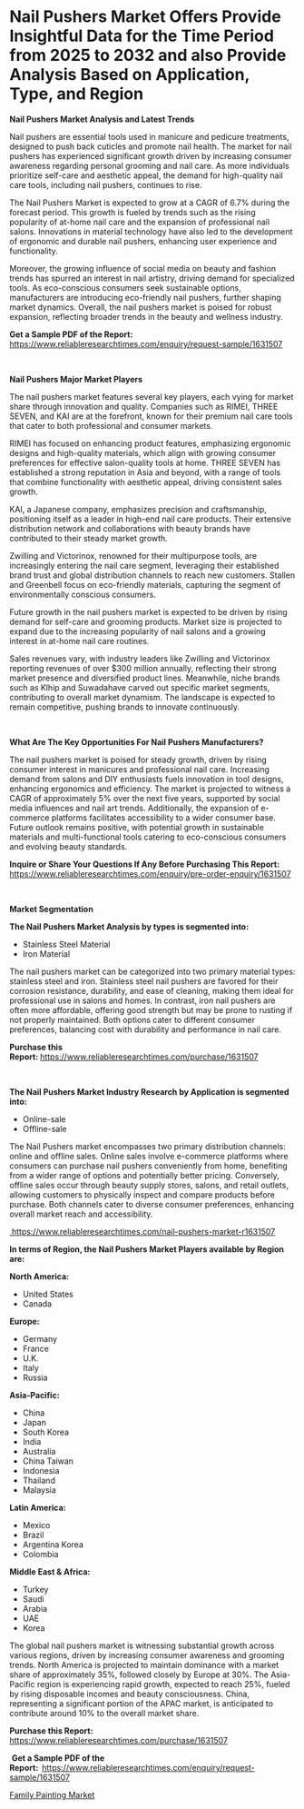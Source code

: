 <p><h1>Nail Pushers Market Offers Provide Insightful Data for the Time Period from 2025 to 2032 and also Provide Analysis Based on Application, Type, and Region</h1></p><p><strong>Nail Pushers Market Analysis and Latest Trends</strong></p>
<p><p>Nail pushers are essential tools used in manicure and pedicure treatments, designed to push back cuticles and promote nail health. The market for nail pushers has experienced significant growth driven by increasing consumer awareness regarding personal grooming and nail care. As more individuals prioritize self-care and aesthetic appeal, the demand for high-quality nail care tools, including nail pushers, continues to rise.</p><p>The Nail Pushers Market is expected to grow at a CAGR of 6.7% during the forecast period. This growth is fueled by trends such as the rising popularity of at-home nail care and the expansion of professional nail salons. Innovations in material technology have also led to the development of ergonomic and durable nail pushers, enhancing user experience and functionality.</p><p>Moreover, the growing influence of social media on beauty and fashion trends has spurred an interest in nail artistry, driving demand for specialized tools. As eco-conscious consumers seek sustainable options, manufacturers are introducing eco-friendly nail pushers, further shaping market dynamics. Overall, the nail pushers market is poised for robust expansion, reflecting broader trends in the beauty and wellness industry.</p></p>
<p><strong>Get a Sample PDF of the Report:&nbsp;</strong> <a href="https://www.reliableresearchtimes.com/enquiry/request-sample/1631507?utm_campaign=2720&utm_medium=2&utm_source=Github&utm_content=ia&utm_term=05042025&utm_id=nail-pushers">https://www.reliableresearchtimes.com/enquiry/request-sample/1631507</a></p>
<p>&nbsp;</p>
<p><strong>Nail Pushers Major Market Players</strong></p>
<p><p>The nail pushers market features several key players, each vying for market share through innovation and quality. Companies such as RIMEI, THREE SEVEN, and KAI are at the forefront, known for their premium nail care tools that cater to both professional and consumer markets. </p><p>RIMEI has focused on enhancing product features, emphasizing ergonomic designs and high-quality materials, which align with growing consumer preferences for effective salon-quality tools at home. THREE SEVEN has established a strong reputation in Asia and beyond, with a range of tools that combine functionality with aesthetic appeal, driving consistent sales growth.</p><p>KAI, a Japanese company, emphasizes precision and craftsmanship, positioning itself as a leader in high-end nail care products. Their extensive distribution network and collaborations with beauty brands have contributed to their steady market growth.</p><p>Zwilling and Victorinox, renowned for their multipurpose tools, are increasingly entering the nail care segment, leveraging their established brand trust and global distribution channels to reach new customers. Stallen and Greenbell focus on eco-friendly materials, capturing the segment of environmentally conscious consumers.</p><p>Future growth in the nail pushers market is expected to be driven by rising demand for self-care and grooming products. Market size is projected to expand due to the increasing popularity of nail salons and a growing interest in at-home nail care routines. </p><p>Sales revenues vary, with industry leaders like Zwilling and Victorinox reporting revenues of over $300 million annually, reflecting their strong market presence and diversified product lines. Meanwhile, niche brands such as Klhip and Suwadahave carved out specific market segments, contributing to overall market dynamism. The landscape is expected to remain competitive, pushing brands to innovate continuously.</p></p>
<p>&nbsp;</p>
<p><strong>What Are The Key Opportunities For Nail Pushers Manufacturers?</strong></p>
<p><p>The nail pushers market is poised for steady growth, driven by rising consumer interest in manicures and professional nail care. Increasing demand from salons and DIY enthusiasts fuels innovation in tool designs, enhancing ergonomics and efficiency. The market is projected to witness a CAGR of approximately 5% over the next five years, supported by social media influences and nail art trends. Additionally, the expansion of e-commerce platforms facilitates accessibility to a wider consumer base. Future outlook remains positive, with potential growth in sustainable materials and multi-functional tools catering to eco-conscious consumers and evolving beauty standards.</p></p>
<p><strong>Inquire or Share Your Questions If Any Before Purchasing This Report:</strong> <a href="https://www.reliableresearchtimes.com/enquiry/pre-order-enquiry/1631507?utm_campaign=2720&utm_medium=2&utm_source=Github&utm_content=ia&utm_term=05042025&utm_id=nail-pushers">https://www.reliableresearchtimes.com/enquiry/pre-order-enquiry/1631507</a></p>
<p>&nbsp;</p>
<p><strong>Market Segmentation</strong></p>
<p><strong>The Nail Pushers Market Analysis by types is segmented into:</strong></p>
<p><ul><li>Stainless Steel Material</li><li>Iron Material</li></ul></p>
<p><p>The nail pushers market can be categorized into two primary material types: stainless steel and iron. Stainless steel nail pushers are favored for their corrosion resistance, durability, and ease of cleaning, making them ideal for professional use in salons and homes. In contrast, iron nail pushers are often more affordable, offering good strength but may be prone to rusting if not properly maintained. Both options cater to different consumer preferences, balancing cost with durability and performance in nail care.</p></p>
<p><strong>Purchase this Report:&nbsp;</strong><a href="https://www.reliableresearchtimes.com/purchase/1631507?utm_campaign=2720&utm_medium=2&utm_source=Github&utm_content=ia&utm_term=05042025&utm_id=nail-pushers">https://www.reliableresearchtimes.com/purchase/1631507</a></p>
<p>&nbsp;</p>
<p><strong>The Nail Pushers Market Industry Research by Application is segmented into:</strong></p>
<p><ul><li>Online-sale</li><li>Offline-sale</li></ul></p>
<p><p>The Nail Pushers market encompasses two primary distribution channels: online and offline sales. Online sales involve e-commerce platforms where consumers can purchase nail pushers conveniently from home, benefiting from a wider range of options and potentially better pricing. Conversely, offline sales occur through beauty supply stores, salons, and retail outlets, allowing customers to physically inspect and compare products before purchase. Both channels cater to diverse consumer preferences, enhancing overall market reach and accessibility.</p></p>
<p><a href="https://www.reliableresearchtimes.com/nail-pushers-market-r1631507?utm_campaign=2720&utm_medium=2&utm_source=Github&utm_content=ia&utm_term=05042025&utm_id=nail-pushers">&nbsp;https://www.reliableresearchtimes.com/nail-pushers-market-r1631507</a></p>
<p><strong>In terms of Region, the Nail Pushers Market Players available by Region are:</strong></p>
<p>
    <p> <strong> North America: </strong>
        <ul>
            <li>United States</li>
            <li>Canada</li>
        </ul>
        </p> 
    <p> <strong> Europe: </strong>
        <ul>
            <li>Germany</li>
            <li>France</li>
            <li>U.K.</li>
            <li>Italy</li>
            <li>Russia</li>
        </ul>
        </p> 
    <p> <strong> Asia-Pacific: </strong>
        <ul>
            <li>China</li>
            <li>Japan</li>
            <li>South Korea</li>
            <li>India</li>
            <li>Australia</li>
            <li>China Taiwan</li>
            <li>Indonesia</li>
            <li>Thailand</li>
            <li>Malaysia</li>
        </ul>
        </p> 
    <p> <strong> Latin America: </strong>
        <ul>
            <li>Mexico</li>
            <li>Brazil</li>
            <li>Argentina Korea</li>
            <li>Colombia</li>
        </ul>
        </p> 
    <p> <strong> Middle East & Africa: </strong>
        <ul>
            <li>Turkey</li>
            <li>Saudi</li>
            <li>Arabia</li>
            <li>UAE</li>
            <li>Korea</li>
        </ul>
    </p>
    </p>
<p><p>The global nail pushers market is witnessing substantial growth across various regions, driven by increasing consumer awareness and grooming trends. North America is projected to maintain dominance with a market share of approximately 35%, followed closely by Europe at 30%. The Asia-Pacific region is experiencing rapid growth, expected to reach 25%, fueled by rising disposable incomes and beauty consciousness. China, representing a significant portion of the APAC market, is anticipated to contribute around 10% to the overall market share.</p></p>
<p><strong>Purchase this Report: </strong><a href="https://www.reliableresearchtimes.com/purchase/1631507?utm_campaign=2720&utm_medium=2&utm_source=Github&utm_content=ia&utm_term=05042025&utm_id=nail-pushers">https://www.reliableresearchtimes.com/purchase/1631507</a></p>
<p>&nbsp;<strong>Get a Sample PDF of the Report:&nbsp;&nbsp;</strong><a href="https://www.reliableresearchtimes.com/enquiry/request-sample/1631507?utm_campaign=2720&utm_medium=2&utm_source=Github&utm_content=ia&utm_term=05042025&utm_id=nail-pushers">https://www.reliableresearchtimes.com/enquiry/request-sample/1631507</a></p>
<p><strong></strong></p>
<p><p><a href="https://github.com/vilehoaguy/Market-Research-Report-List-1/blob/main/family-painting-market.md?utm_campaign=2720&utm_medium=2&utm_source=Github&utm_content=ia&utm_term=05042025&utm_id=nail-pushers">Family Painting Market</a></p></p>